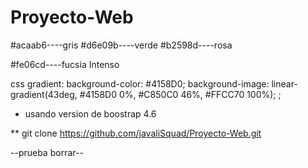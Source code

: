 # Proyecto-Web

#acaab6----gris
#d6e09b----verde
#b2598d----rosa

#fe06cd----fucsia Intenso

css gradient: background-color: #4158D0;
    background-image: linear-gradient(43deg, #4158D0 0%, #C850C0 46%, #FFCC70 100%);
     ;

  * usando version de boostrap 4.6

  ** git clone https://github.com/javaliSquad/Proyecto-Web.git

  --prueba borrar--
